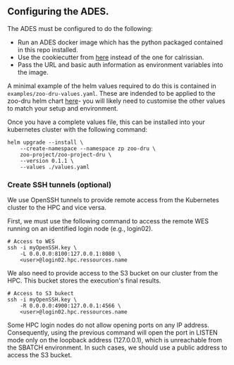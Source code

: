 ## Configuring the ADES.

The ADES must be configured to do the following:

 * Run an ADES docker image which has the python packaged contained in this repo installed.
 * Use the cookiecutter from [here](https://github.com/EOEPCA/eoepca-proc-service-template-wes/) instead of the one for calrissian.
 * Pass the URL and basic auth information as environment variables into the image.

A minimal example of the helm values required to do this is contained in `examples/zoo-dru-values.yaml`. These are indended to be applied to the zoo-dru helm chart [here](https://github.com/ZOO-Project/charts/tree/main/zoo-project-dru)- you will likely need to customise the other values to match your setup and environment.

Once you have a complete values file, this can be installed into your kubernetes cluster with the following command:

````
helm upgrade --install \
    --create-namespace --namespace zp zoo-dru \
    zoo-project/zoo-project-dru \
    --version 0.1.1 \
    --values ./values.yaml
````

### Create SSH tunnels (optional)

We use OpenSSH tunnels to provide remote access from the Kubernetes cluster to the HPC and vice versa.

First, we must use the following command to access the remote WES running on an identified login node (e.g., login02).

````
# Access to WES
ssh -i myOpenSSH.key \
    -L 0.0.0.0:8100:127.0.0.1:8080 \
    <user>@login02.hpc.ressources.name
````

We also need to provide access to the S3 bucket on our cluster from the HPC. This bucket stores the execution's final results.

````
# Access to S3 bukect
ssh -i myOpenSSH.key \
    -R 0.0.0.0:4900:127.0.0.1:4566 \
    <user>@login02.hpc.ressources.name
````

Some HPC login nodes do not allow opening ports on any IP address. Consequently, using the previous command will open the port in LISTEN mode only on the loopback address (127.0.0.1), which is unreachable from the SBATCH environment. In such cases, we should use a public address to access the S3 bucket.